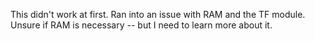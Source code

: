 This didn't work at first. Ran into an issue with RAM and the TF module. Unsure if RAM is necessary -- but I need to learn more about it.